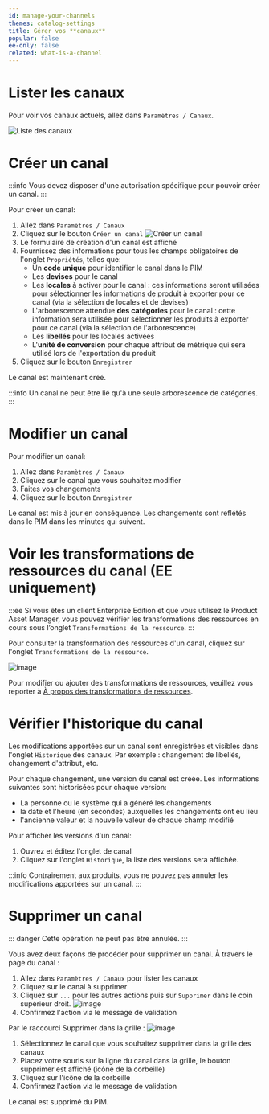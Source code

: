 ```yaml
---
id: manage-your-channels
themes: catalog-settings
title: Gérer vos **canaux**
popular: false
ee-only: false
related: what-is-a-channel
---
```


# Lister les canaux

Pour voir vos canaux actuels, allez dans `Paramètres / Canaux`.

![Liste des canaux](Settings_Channels_fr.png)

# Créer un canal

:::info
Vous devez disposer d'une autorisation spécifique pour pouvoir créer un canal.
:::

Pour créer un canal:
1. Allez dans `Paramètres / Canaux`
1. Cliquez sur le bouton `Créer un canal`
![Créer un canal](Settings_Channels_Create_fr.png)
1. Le formulaire de création d'un canal est affiché
1. Fournissez des informations pour tous les champs obligatoires de l'onglet `Propriétés`, telles que:
    - Un **code unique** pour identifier le canal dans le PIM
    - Les **devises** pour le canal
    - Les **locales** à activer pour le canal : ces informations seront utilisées pour sélectionner les informations de produit à exporter pour ce canal (via la sélection de locales et de devises)
    - L'arborescence attendue **des catégories** pour le canal : cette information sera utilisée pour sélectionner les produits à exporter pour ce canal (via la sélection de l'arborescence)
    - Les **libellés** pour les locales activées
    - L'**unité de conversion** pour chaque attribut de métrique qui sera utilisé lors de l'exportation du produit
1. Cliquez sur le bouton `Enregistrer`

Le canal est maintenant créé.

:::info
Un canal ne peut être lié qu'à une seule arborescence de catégories.
:::

# Modifier un canal

Pour modifier un canal:
1. Allez dans `Paramètres / Canaux`
1. Cliquez sur le canal que vous souhaitez modifier
1. Faites vos changements
1. Cliquez sur le bouton `Enregistrer`

Le canal est mis à jour en conséquence. Les changements sont reflétés dans le PIM dans les minutes qui suivent.


# Voir les transformations de ressources du canal (EE uniquement)

:::ee
Si vous êtes un client Enterprise Edition et que vous utilisez le Product Asset Manager, vous pouvez vérifier les transformations des ressources en cours sous l’onglet `Transformations de la ressource`.
:::

Pour consulter la transformation des ressources d'un canal, cliquez sur l'onglet `Transformations de la ressource`.

![image](Settings_ChannelsAssetstransformations_fr.png)

Pour modifier ou ajouter des transformations de ressources, veuillez vous reporter à [À propos des transformations de ressources](assets-transformation.html).

# Vérifier l'historique du canal

Les modifications apportées sur un canal sont enregistrées et visibles dans l'onglet `Historique` des canaux. Par exemple : changement de libellés, changement d'attribut, etc.

Pour chaque changement, une version du canal est créée. Les informations suivantes sont historisées pour chaque version:

- La personne ou le système qui a généré les changements
- la date et l'heure (en secondes) auxquelles les changements ont eu lieu
- l'ancienne valeur et la nouvelle valeur de chaque champ modifié

Pour afficher les versions d'un canal:
1. Ouvrez et éditez l'onglet de canal
1. Cliquez sur l'onglet `Historique`, la liste des versions sera affichée.

:::info
Contrairement aux produits, vous ne pouvez pas annuler les modifications apportées sur un canal.
:::

# Supprimer un canal

::: danger
Cette opération ne peut pas être annulée.
:::

Vous avez deux façons de procéder pour supprimer un canal.
À travers le page du canal :
1. Allez dans `Paramètres / Canaux` pour lister les canaux
1. Cliquez sur le canal à supprimer
1. Cliquez sur `...` pour les autres actions puis sur `Supprimer` dans le coin supérieur droit.
  ![image](Settings_ChannelDeleteEdit_fr.png)
1. Confirmez l'action via le message de validation

Par le raccourci Supprimer dans la grille :
  ![image](Settings_ChannelDeleteHover_fr.png)
1. Sélectionnez le canal que vous souhaitez supprimer dans la grille des canaux
1. Placez votre souris sur la ligne du canal dans la grille, le bouton supprimer est affiché (icône de la corbeille)
1. Cliquez sur l'icône de la corbeille
1. Confirmez l'action via le message de validation

Le canal est supprimé du PIM.
